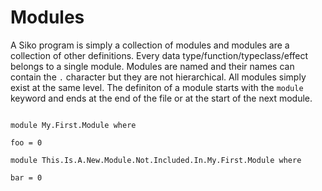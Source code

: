 # Modules

A Siko program is simply a collection of modules and modules are a collection of other definitions.
Every data type/function/typeclass/effect belongs to a single module. Modules are named and their names can contain the `.` character but they are not hierarchical. All modules simply exist at the same level.
The definiton of a module starts with the `module` keyword and ends at the end of the file or at the start of the next module.

```Siko

module My.First.Module where

foo = 0

module This.Is.A.New.Module.Not.Included.In.My.First.Module where

bar = 0

```